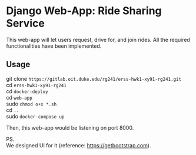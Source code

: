 # Django Web-App: Ride Sharing Service
This web-app will let users request, drive for, and join rides. All the required functionalities have been implemented.

## Usage
git clone `https://gitlab.oit.duke.edu/rg241/erss-hwk1-xy91-rg241.git`       
cd `erss-hwk1-xy91-rg241`    
cd `docker-deploy`      
cd `web-app`        
sudo `chmod o+x *.sh`       
cd `..`         
sudo `docker-compose up`        
           
Then, this web-app would be listening on port 8000.        


PS.        
We designed UI for it (reference: https://getbootstrap.com).     

